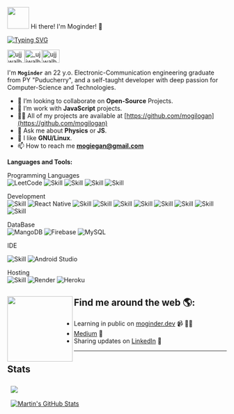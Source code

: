 <img src="https://i.pinimg.com/originals/00/4b/17/004b173f6e3d6843df10114e087f30a8.gif" width="50" height="50" /> Hi there! I'm Moginder! 👋


[![Typing SVG](https://readme-typing-svg.demolab.com?font=Fira+Code&pause=1000&width=435&lines=Welcome+to+my+Github!;I'm+a+Full+Stack+Developer;I'm+a+Competitive+Programmer;I'm+a+React+Developer)](https://git.io/typing-svg)

<p align="left"><a href="https://x.com/Mogi81432452" target="blank"><img align="center" src="https://raw.githubusercontent.com/rahuldkjain/github-profile-readme-generator/master/src/images/icons/Social/twitter.svg" alt="ujjwalbhatt09" height="30" width="40" /></a><a href="https://www.instagram.com/m.o.g.i_n.d.e.r/" target="blank"><img align="center" src="https://raw.githubusercontent.com/rahuldkjain/github-profile-readme-generator/master/src/images/icons/Social/instagram.svg" alt="_ujjwalbhatt" height="30" width="40" /></a><a href="https://leetcode.com/u/Mogi4/" target="blank"><img align="center" src="https://raw.githubusercontent.com/rahuldkjain/github-profile-readme-generator/master/src/images/icons/Social/leet-code.svg" alt="ujjwalbhatt09" height="30" width="40" /></a></p>



I'm **`Moginder`** an 22 y.o. Electronic-Communication engineering graduate from PY "Puducherry",
and a self-taught developer with deep passion for Computer-Science and Technologies.

- 👀 I’m looking to collaborate on **Open-Source** Projects.
- 📜 I’m work with **JavaScript** projects.
- 👨‍💻 All of my projects are available at [https://github.com/mogilogan](https://github.com/mogilogan)
- 💬 Ask me about **Physics** or **JS**.
- 🐧 I like **GNU/Linux**.
- 📫 How to reach me **mogiegan@gmail.com**


**Languages and Tools:**  

Programming Languages <br/>
![LeetCode](https://img.shields.io/badge/LeetCode-000000?style=for-the-badge&logo=LeetCode&logoColor=#d16c06)
![Skill](https://img.shields.io/badge/JavaScript-323330?style=for-the-badge&logo=javascript&logoColor=F7DF1E)
![Skill](https://img.shields.io/badge/Python-3776AB?style=for-the-badge&logo=python&logoColor=white)
![Skill](https://img.shields.io/badge/C-00599C?style=for-the-badge&logo=c&logoColor=white)
![Skill](https://img.shields.io/badge/Java-ED8B00?style=for-the-badge&logo=openjdk&logoColor=white)

Development <br/>
![Skill](https://img.shields.io/badge/Express.js-000000?style=for-the-badge&logo=express&logoColor=white)
![React Native](https://img.shields.io/badge/react_native-%2320232a.svg?style=for-the-badge&logo=react&logoColor=%2361DAFB)
![Skill](https://img.shields.io/badge/React-20232A?style=for-the-badge&logo=react&logoColor=61DAFB)
![Skill](https://img.shields.io/badge/Redux-593D88?style=for-the-badge&logo=redux&logoColor=white)
![Skill](https://img.shields.io/badge/HTML5-E34F26?style=for-the-badge&logo=html5&logoColor=white)
![Skill](https://img.shields.io/badge/CSS3-1572B6?style=for-the-badge&logo=css3&logoColor=white)
![Skill](https://img.shields.io/badge/Tailwind_CSS-38B2AC?style=for-the-badge&logo=tailwind-css&logoColor=white)
![Skill](https://img.shields.io/badge/Node.js-43853D?style=for-the-badge&logo=node.js&logoColor=white)
![Skill](https://img.shields.io/badge/Bootstrap-563D7C?style=for-the-badge&logo=bootstrap&logoColor=white)
![Skill](https://img.shields.io/badge/Material--UI-0081CB?style=for-the-badge&logo=material-ui&logoColor=white)


DataBase <br/>
![MangoDB](https://img.shields.io/badge/MongoDB-0769AD?style=for-the-badge&logo=mongodb&logoColor=white)
![Firebase](https://img.shields.io/badge/Firebase-039BE5?style=for-the-badge&logo=Firebase&logoColor=white)
![MySQL](https://img.shields.io/badge/mysql-%2300f.svg?style=for-the-badge&logo=mysql&logoColor=white)





IDE<br/>

![Skill](https://img.shields.io/badge/Visual_Studio_Code-0078D4?style=for-the-badge&logo=visual%20studio%20code&logoColor=white)
![Android Studio](https://img.shields.io/badge/Android%20Studio-3DDC84.svg?style=for-the-badge&logo=android-studio&logoColor=white)


Hosting<br/>
![Skill](https://img.shields.io/badge/Netlify-00C7B7?style=for-the-badge&logo=netlify&logoColor=white)
![Render](https://img.shields.io/badge/Render-%46E3B7.svg?style=for-the-badge&logo=render&logoColor=white)
![Heroku](https://img.shields.io/badge/heroku-%23430098.svg?style=for-the-badge&logo=heroku&logoColor=white)



## Find me around the web 🌎: <a href="https://github.com/mogilogan"><img align="left" width="150" height="150" src="./assets/findme.gif"></a>
- Learning in public on <a href="https://moginder.vercel.app/">moginder.dev</a> 📹 ✍🏾
-  <a href="https://medium.com/@mogiegan"> Medium</a> 🏓
- Sharing updates on <a href="https://www.linkedin.com/in/mogiegan/">LinkedIn</a> 💼


-----
## Stats
<a href="https://github.com/mogilogan">
  <img align="center" style="margin:0.5rem" src="https://github-readme-stats.vercel.app/api/top-langs/?username=mogilogan&hide=html,css&title_color=ffffff&text_color=c9cacc&icon_color=4AB197&bg_color=1A2B34" />
</a>
<br/>
<a href="https://github.com/mogilogan">
  <img align="center" style="margin:0.5rem" src="https://github-readme-stats.vercel.app/api?username=mogilogan&show_icons=true&theme=merko&line_height=27&count_private=true&title_color=ffffff&text_color=c9cacc&icon_color=4AB097&bg_color=1A2B34&theme=radical" alt="Martin's GitHub Stats" />
</a>



